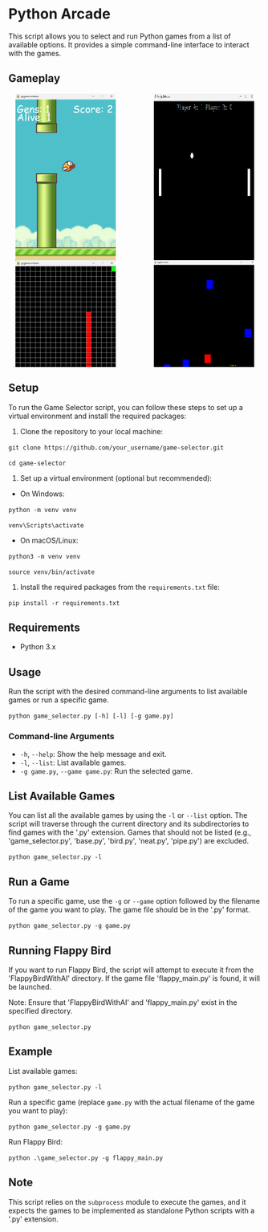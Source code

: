 # Python Arcade

This script allows you to select and run Python games from a list of available options. It provides a simple command-line interface to interact with the games.

## Gameplay

<div style="display: flex; flex-wrap: wrap; justify-content: space-between;">
    <img src="flappy-gameplay.png" alt="flappy-gameplay" width=200px style="padding: 0 1em;"/>
    <img src="pong-gameplay.png" alt="pong-gameplay" width=200px style="padding: 0 1em;"/>
    <img src="snake-gameplay.png" alt="snake-gameplay" width=200px style="padding: 0 1em;"/>
    <img src="cube-gameplay.png" alt="cube-gameplay" width=200px style="padding: 0 1em;"/>
</div>

## Setup

To run the Game Selector script, you can follow these steps to set up a virtual environment and install the required packages:

1.  Clone the repository to your local machine:

`git clone https://github.com/your_username/game-selector.git`

`cd game-selector`

1.  Set up a virtual environment (optional but recommended):

- On Windows:

`python -m venv venv`

`venv\Scripts\activate`

- On macOS/Linux:

`python3 -m venv venv`

`source venv/bin/activate`

1.  Install the required packages from the `requirements.txt` file:

`pip install -r requirements.txt`

## Requirements

- Python 3.x

## Usage

Run the script with the desired command-line arguments to list available games or run a specific game.

`python game_selector.py [-h] [-l] [-g game.py]`

### Command-line Arguments

- `-h`, `--help`: Show the help message and exit.
- `-l`, `--list`: List available games.
- `-g game.py`, `--game game.py`: Run the selected game.

## List Available Games

You can list all the available games by using the `-l` or `--list` option. The script will traverse through the current directory and its subdirectories to find games with the '.py' extension. Games that should not be listed (e.g., 'game_selector.py', 'base.py', 'bird.py', 'neat.py', 'pipe.py') are excluded.

`python game_selector.py -l`

## Run a Game

To run a specific game, use the `-g` or `--game` option followed by the filename of the game you want to play. The game file should be in the '.py' format.

`python game_selector.py -g game.py`

## Running Flappy Bird

If you want to run Flappy Bird, the script will attempt to execute it from the 'FlappyBirdWithAI' directory. If the game file 'flappy_main.py' is found, it will be launched.

Note: Ensure that 'FlappyBirdWithAI' and 'flappy_main.py' exist in the specified directory.

`python game_selector.py`

## Example

List available games:

`python game_selector.py -l`

Run a specific game (replace `game.py` with the actual filename of the game you want to play):

`python game_selector.py -g game.py`

Run Flappy Bird:

`python .\game_selector.py -g flappy_main.py`



## Note

This script relies on the `subprocess` module to execute the games, and it expects the games to be implemented as standalone Python scripts with a '.py' extension.

